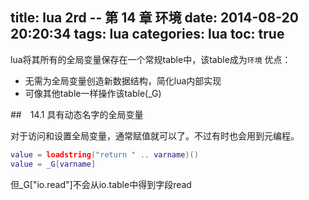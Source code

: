 title: lua 2rd -- 第 14 章 环境
date: 2014-08-20 20:20:34
tags: lua
categories: lua
toc: true
---

lua将其所有的全局变量保存在一个常规table中，该table成为`环境`
优点：

* 无需为全局变量创造新数据结构，简化lua内部实现
* 可像其他table一样操作该table(_G)


##　14\.1 具有动态名字的全局变量

对于访问和设置全局变量，通常赋值就可以了。不过有时也会用到元编程。

```lua
value = loadstring("return " .. varname)()
value = _G[varname]
```

但_G["io.read"]不会从io.table中得到字段read



